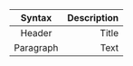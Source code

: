 | Syntax      | Description |
| :---------: | ----------: |
| Header      | Title       |
| Paragraph   | Text        |